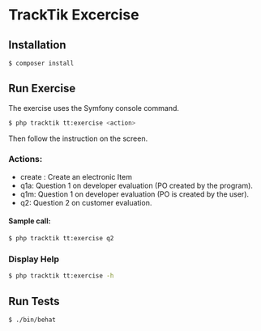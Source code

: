 # TrackTik Excercise

## Installation

```bash
$ composer install
```

## Run Exercise
The exercise uses the Symfony console command.

```bash
$ php tracktik tt:exercise <action>
```
Then follow the instruction on the screen.

### Actions:
   * create : Create an electronic Item
   * q1a: Question 1 on developer evaluation (PO created by the program).
   * q1m: Question 1 on developer evaluation (PO is created by the user).
   * q2: Question 2 on customer evaluation.

#### Sample call:
```bash
$ php tracktik tt:exercise q2
```

### Display Help
```bash
$ php tracktik tt:exercise -h
```

## Run Tests

```bash
$ ./bin/behat
```
